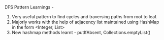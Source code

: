 DFS Pattern Learnings - 

1) Very useful pattern to find cycles and traversing paths from root to leaf.
2) Majorly works with the help of adjacency list maintained using HashMap in the form <Integer, List<Integer>>
3) New hashmap methods learnt - putIfAbsent, Collections.emptyList()
